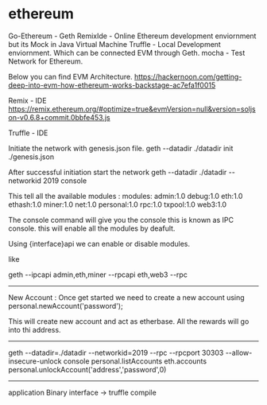 # ethereum

Go-Ethereum - Geth
RemixIde - Online Ethereum development enviornment but its Mock in Java Virtual Machine 
Truffle - Local Development enviornment. Which can be connected EVM through Geth.
mocha - Test Network for Ethereum. 

Below you can find EVM Architecture.
https://hackernoon.com/getting-deep-into-evm-how-ethereum-works-backstage-ac7efa1f0015

Remix - IDE
https://remix.ethereum.org/#optimize=true&evmVersion=null&version=soljson-v0.6.8+commit.0bbfe453.js

Truffle - IDE


Initiate the network with genesis.json file.
 geth --datadir ./datadir init ./genesis.json
 
 After successful initiation start the network
 geth --datadir ./datadir --networkid 2019 console

 This tell all the available modules :
  modules: admin:1.0 debug:1.0 eth:1.0 ethash:1.0 miner:1.0 net:1.0 personal:1.0 rpc:1.0 txpool:1.0 web3:1.0

The console command will give you the console this is known as IPC console. this will enable all the modules by deafult.

Using {interface}api we can enable or disable modules.

like

geth --ipcapi admin,eth,miner --rpcapi eth,web3 --rpc

----
New Account : Once get started we need to create a new account using 
personal.newAccount('password');

This will create new account and act as etherbase. All the rewards will go into thi address.

------

geth --datadir=./datadir --networkid=2019 --rpc --rpcport 30303 --allow-insecure-unlock console
personal.listAccounts
eth.accounts
personal.unlockAccount('address','password',0)

----

application Binary interface -> truffle compile 